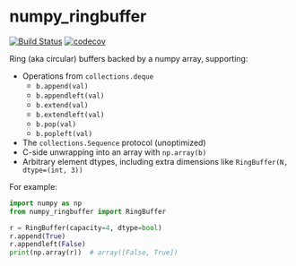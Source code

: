# numpy_ringbuffer

[![Build Status](https://github.com/eric-wieser/numpy_ringbuffer/actions/workflows/main.yml/badge.svg?branch=master)](https://github.com/eric-wieser/numpy_ringbuffer/actions/workflows/main.yml)
[![codecov](https://codecov.io/gh/eric-wieser/numpy_ringbuffer/branch/master/graph/badge.svg)](https://codecov.io/gh/eric-wieser/numpy_ringbuffer)

Ring (aka circular) buffers backed by a numpy array, supporting:

 * Operations from `collections.deque`
   * `b.append(val)`
   * `b.appendleft(val)`
   * `b.extend(val)`
   * `b.extendleft(val)`
   * `b.pop(val)`
   * `b.popleft(val)`
 * The `collections.Sequence` protocol (unoptimized)
 * C-side unwrapping into an array with `np.array(b)`
 * Arbitrary element dtypes, including extra dimensions like `RingBuffer(N, dtype=(int, 3))`

For example:

```python
import numpy as np
from numpy_ringbuffer import RingBuffer

r = RingBuffer(capacity=4, dtype=bool)
r.append(True)
r.appendleft(False)
print(np.array(r))  # array([False, True])
```

